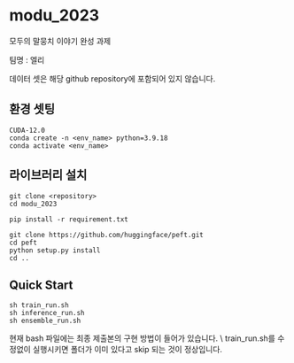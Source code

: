 # modu_2023
모두의 말뭉치 이야기 완성 과제

팀명 : 엘리

데이터 셋은 해당 github repository에 포함되어 있지 않습니다.

## 환경 셋팅
```
CUDA-12.0
conda create -n <env_name> python=3.9.18
conda activate <env_name>
```

## 라이브러리 설치
```
git clone <repository>
cd modu_2023

pip install -r requirement.txt

git clone https://github.com/huggingface/peft.git
cd peft
python setup.py install
cd ..
```

## Quick Start
```
sh train_run.sh
sh inference_run.sh
sh ensemble_run.sh
```
현재 bash 파일에는 최종 제출본의 구현 방법이 들어가 있습니다. \\
train_run.sh를 수정없이 실행시키면 폴더가 이미 있다고 skip 되는 것이 정상입니다.
